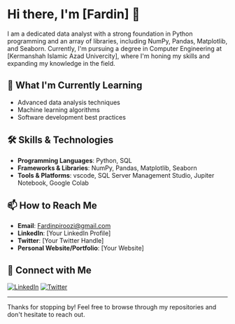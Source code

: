# Hi there, I'm [Fardin] 👋

I am a dedicated data analyst with a strong foundation in Python programming and an array of libraries, including NumPy, Pandas, Matplotlib, and Seaborn. Currently, I'm pursuing a degree in Computer Engineering at [Kermanshah Islamic Azad Univercity], where I'm honing my skills and expanding my knowledge in the field.
## 🌱 What I'm Currently Learning

- Advanced data analysis techniques
- Machine learning algorithms
- Software development best practices

## 🛠️ Skills & Technologies

- **Programming Languages**: Python, SQL
- **Frameworks & Libraries**: NumPy, Pandas, Matplotlib, Seaborn
- **Tools & Platforms**: vscode, SQL Server Management Studio, Jupiter Notebook, Google Colab

## 📫 How to Reach Me

- **Email**: Fardinpiroozi@gmail.com
- **LinkedIn**: [Your LinkedIn Profile]
- **Twitter**: [Your Twitter Handle]
- **Personal Website/Portfolio**: [Your Website]

## 🔗 Connect with Me

[![LinkedIn](https://img.shields.io/badge/-LinkedIn-blue?style=flat-square&logo=linkedin)](https://www.linkedin.com/in/yourprofile)
[![Twitter](https://img.shields.io/badge/-Twitter-blue?style=flat-square&logo=twitter&logoColor=white)](https://twitter.com/yourhandle)

---

Thanks for stopping by! Feel free to browse through my repositories and don't hesitate to reach out.



